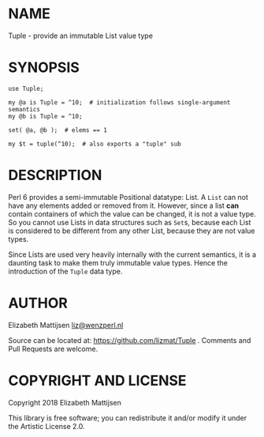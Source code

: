 NAME
====

Tuple - provide an immutable List value type

SYNOPSIS
========

    use Tuple;

    my @a is Tuple = ^10;  # initialization follows single-argument semantics
    my @b is Tuple = ^10;

    set( @a, @b );  # elems == 1

    my $t = tuple(^10);  # also exports a "tuple" sub

DESCRIPTION
===========

Perl 6 provides a semi-immutable Positional datatype: List. A `List` can not have any elements added or removed from it. However, since a list **can** contain containers of which the value can be changed, it is not a value type. So you cannot use Lists in data structures such as `Set`s, because each List is considered to be different from any other List, because they are not value types.

Since Lists are used very heavily internally with the current semantics, it is a daunting task to make them truly immutable value types. Hence the introduction of the `Tuple` data type.

AUTHOR
======

Elizabeth Mattijsen <liz@wenzperl.nl>

Source can be located at: https://github.com/lizmat/Tuple . Comments and Pull Requests are welcome.

COPYRIGHT AND LICENSE
=====================

Copyright 2018 Elizabeth Mattijsen

This library is free software; you can redistribute it and/or modify it under the Artistic License 2.0.


